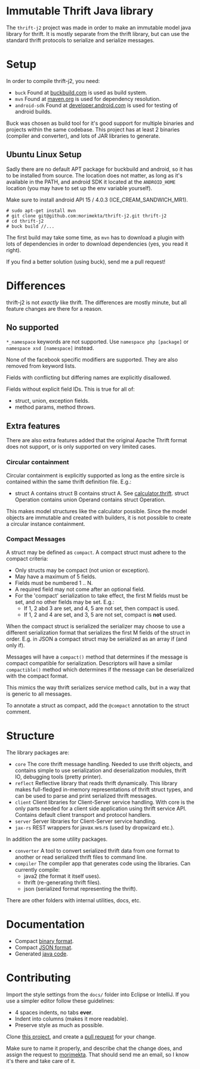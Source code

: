 Immutable Thrift Java library
=============================

The `thrift-j2` project was made in order to make an immutable model java
library for thrift. It is mostly separate from the thrift library, but can use
the standard thrift protocols to serialize and serialize messages.

# Setup

In order to compile thrift-j2, you need:

- `buck` Found at [buckbuild.com](https://buckbuild.com/) is used as build system.
- `mvn` Found at [maven.org](http://maven.org) is used for dependency resolution.
- `android-sdk` Found at
  [developer.android.com](https://developer.android.com/sdk/installing/index.html?pkg=tools)
  is used for testing of android builds.

Buck was chosen as build tool for it's good support for multiple binaries and
projects within the same codebase. This project has at least 2 binaries
(compiler and converter), and lots of JAR libraries to generate.

## Ubuntu Linux Setup

Sadly there are no default APT package for buckbuild and android, so it has to
be installed from source. The location does not matter, as long as it's
available in the PATH, and android SDK it located at the `ANDROID_HOME`
location (you may have to set up the env variable yourself).

Make sure to install android API 15 / 4.0.3 (ICE_CREAM_SANDWICH_MR1).

```
# sudo apt-get install mvn
# git clone git@github.com:morimekta/thrift-j2.git thrift-j2
# cd thrift-j2
# buck build //...
```

The first build may take some time, as `mvn` has to download a plugin with lots
of dependencies in order to download dependencies (yes, you read it right).

If you find a better solution (using buck), send me a pull request!

# Differences

thrift-j2 is not *exactly* like thrift. The differences are mostly minute, but
all feature changes are there for a reason.

## No supported

`*_namespace` keywords are not supported. Use `namespace php [package]` or
`namespace xsd [namespace]` instead.
 
None of the facebook specific modifiers are supported. They are also removed
from keyword lists.

Fields with conflicting but differing names are explicitly disallowed.

Fields without explicit field IDs. This is true for all of:
- struct, union, exception fields.
- method params, method throws.

## Extra features

There are also extra features added that the original Apache Thrift format does
not support, or is only supported on very limited cases.

### Circular containment

Circular containment is explicitly supported as long as the entire sircle is
contained within the same thrift definition file. E.g.:

- struct A contains struct B contains struct A. See
  [calculator.thrift](core/res/definitions/calculator.thrift).
  struct Operation contains union Operand contains struct Operation.

This makes model structures like the calculator possible. Since the model
objects are immutable and created with builders, it is not possible to create
a circular instance containment.

### Compact Messages

A struct may be defined as `compact`. A compact struct must adhere to the
compact criteria:

- Only structs may be compact (not union or exception).
- May have a maximum of 5 fields.
- Fields must be numbered 1 .. N.
- A required field may not come after an optional field.
- For the 'compact' serialization to take effect, the first M fields must be set,
  and no other fields may be set. E.g.:
  * If 1, 2 abd 3 are set, and 4, 5 are not set, then compact is used.
  * If 1, 2 and 4 are set, and 3, 5 are not set, compact is **not** used.

When the compact struct is serialized the serializer may choose to use a
different serialization format that serializes the first M fields of the struct
in order. E.g. in JSON a compact struct may be serialized as an array if (and
only if).

Messages will have a `compact()` method that determines if the message is
compact compatible for serialization. Descriptors will have a similar
`compactible()` method which determines if the message can be deserialized with
the compact format.

This mimics the way thrift serializes service method calls, but in a way that
is generic to all messages.

To annotate a struct as compact, add the `@compact` annotation to the struct
comment.

# Structure

The library packages are:

* `core`  The core thrift message handling. Needed to use thrift objects, and
       contains simple to use serialization and deserialization modules, thrift IO,
       debugging tools (pretty printer).
* `reflect` Reflective library that reads thrift dynamically. This library
       makes full-fledged in-memory representations of thrift struct types, and can
       be used to parse and print serialized thrift messages.
* `client` Client libraries for Client-Server service handling. With core is
       the only parts needed for a client side application using thrift service
       API. Contains default client transport and protocol handlers.
* `server` Server libraries for Client-Server service handling.
* `jax-rs` REST wrappers for javax.ws.rs (used by dropwizard etc.).

In addition the are some utility packages.

* `converter` A tool to convert serialized thrift data from one format to
       another or read serialized thrift files to command line.
* `compiler` The compiler app that generates code using the libraries. Can
       currently compile:
    * java2 (the format it itself uses).
    * thrift (re-generating thrift files).
    * json (serialized format representing the thrift).

There are other folders with internal utilities, docs, etc.

# Documentation

* Compact [binary format](docs/compact-binary.md).
* Compact [JSON format](docs/compact-json.md).
* Generated [java code](docs/generated-java.md).

# Contributing

Import the style settings from the `docs/` folder into Eclipse or IntelliJ.
If you use a simpler editor follow these guidelines:

- 4 spaces indents, no tabs **ever**.
- Indent into columns (makes it more readable).
- Preserve style as much as possible.

Clone [this project](https://github.com/morimekta/thrift-j2), and create a
[pull request](https://github.com/morimekta/thrift-j2/pulls) for your change.

Make sure to name it properly, and describe chat the change does, and assign
the request to [morimekta](https://github.com/morimekta). That should send me
an email, so I know it's there and take care of it.
